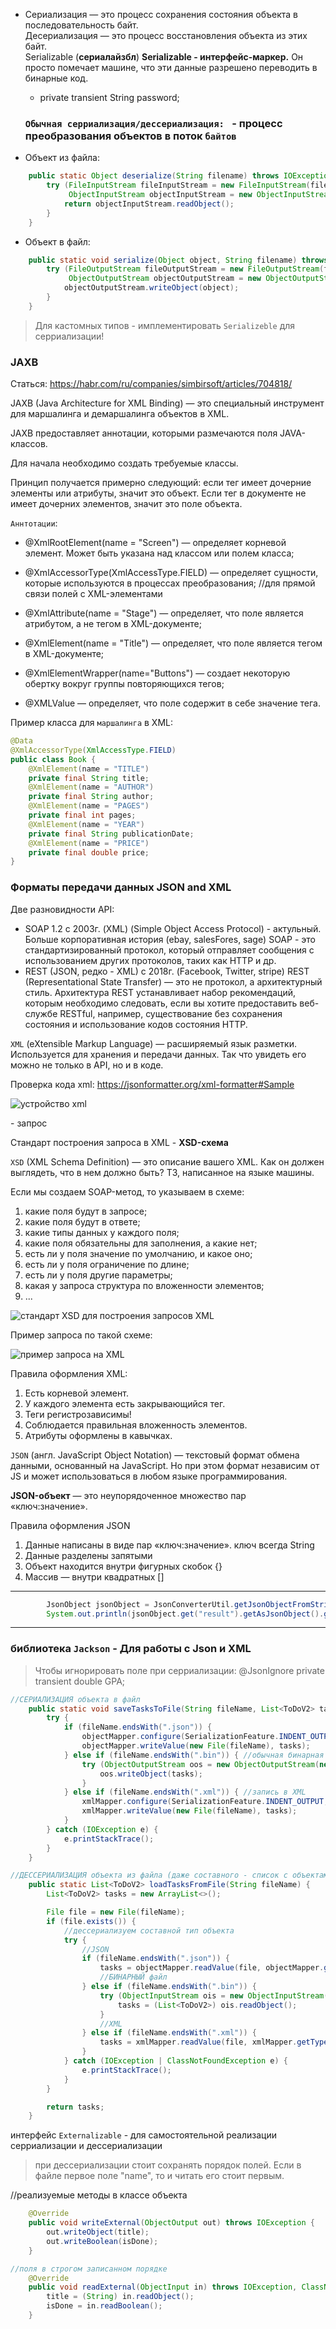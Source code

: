 
* Сериализация — это процесс сохранения состояния объекта в последовательность байт.  
Десериализация — это процесс восстановления объекта из этих байт.  
Serializable (**сериалайзбл**) **Serializable - интерфейс-маркер.** Он просто помечает машине, что эти данные разрешено переводить в бинарные код.  
  * private transient String password;

  ### `Обычная серриализация/дессериализация: ` - процесс преобразования объектов в поток `байтов`

* Объект из файла:
```java
    public static Object deserialize(String filename) throws IOException, ClassNotFoundException {
        try (FileInputStream fileInputStream = new FileInputStream(filename);
             ObjectInputStream objectInputStream = new ObjectInputStream(fileInputStream)) {
            return objectInputStream.readObject();
        }
    }
```

* Объект в файл:
```java
    public static void serialize(Object object, String filename) throws IOException {
        try (FileOutputStream fileOutputStream = new FileOutputStream(filename);
             ObjectOutputStream objectOutputStream = new ObjectOutputStream(fileOutputStream)) {
            objectOutputStream.writeObject(object);
        }
    }
```

> Для кастомных типов - имплементировать `Serializeble` для серриализации!

### JAXB 

Статься: https://habr.com/ru/companies/simbirsoft/articles/704818/

JAXB (Java Architecture for XML Binding) — это специальный инструмент для маршалинга и демаршалинга объектов в XML.

JAXB предоставляет аннотации, которыми размечаются поля JAVA-классов.

Для начала необходимо создать требуемые классы.

Принцип получается примерно следующий: если тег имеет дочерние элементы или атрибуты, значит это объект. Если тег в документе не имеет дочерних элементов, значит это поле объекта.

`Аннтотации`:
- @XmlRootElement(name = "Screen") — определяет корневой элемент. Может быть указана над классом или полем класса;

- @XmlAccessorType(XmlAccessType.FIELD) — определяет сущности, которые используются в процессах преобразования; //для прямой связи полей с XML-элементами

- @XmlAttribute(name = "Stage") — определяет, что поле является атрибутом, а не тегом в XML-документе;

- @XmlElement(name = "Title") — определяет, что поле является тегом в XML-документе;

- @XmlElementWrapper(name="Buttons") — создает некоторую обертку вокруг группы повторяющихся тегов;

- @XMLValue — определяет, что поле содержит в себе значение тега.

Пример класса для `маршалинга` в XML:
```java
@Data
@XmlAccessorType(XmlAccessType.FIELD)
public class Book {
    @XmlElement(name = "TITLE")
    private final String title;
    @XmlElement(name = "AUTHOR")
    private final String author;
    @XmlElement(name = "PAGES")
    private final int pages;
    @XmlElement(name = "YEAR")
    private final String publicationDate;
    @XmlElement(name = "PRICE")
    private final double price;
}
```


### Форматы передачи данных JSON and XML

Две разновидности API:
* SOAP 1.2 с 2003г. (XML) (Simple Object Access Protocol) - актульный. Больше корпоративная история (ebay, salesFores, sage)
SOAP - это стандартизированный протокол, который отправляет сообщения с использованием других протоколов, таких
как HTTP и др. 
* REST (JSON, редко - XML) с 2018г. (Facebook, Twitter, stripe) 
REST (Representational State Transfer) — это не протокол, а архитектурный стиль.
Архитектура REST устанавливает набор рекомендаций, которым необходимо следовать, если вы хотите
предоставить веб-службе RESTful, например, существование без сохранения состояния и использование кодов состояния HTTP.

`XML` (eXtensible Markup Language) — расширяемый язык разметки. Используется для хранения и передачи
данных. Так что увидеть его можно не только в API, но и в коде.

Проверка кода xml: https://jsonformatter.org/xml-formatter#Sample

![устройство xml](images/xml_image.png)

<req> - запрос

Стандарт построения запроса в XML - **XSD-схема**   

`XSD` (XML Schema Definition) — это описание вашего XML.
Как он должен выглядеть, что в нем должно быть? ТЗ, написанное на языке машины.

Если мы создаем SOAP-метод,
то указываем в схеме:
1. какие поля будут в запросе;
2. какие поля будут в ответе;
3. какие типы данных у каждого поля;
4. какие поля обязательны для заполнения, а какие нет;
5. есть ли у поля значение по умолчанию, и какое оно;
6. есть ли у поля ограничение по длине;
7. есть ли у поля другие параметры;
8. какая у запроса структура по вложенности элементов;
9. ...

![стандарт XSD для построения запросов XML](images/xsd-sheme.png)

Пример запроса по такой схеме:

![пример запроса на XML](images/request_example.png)

Правила оформления XML:
1. Есть корневой элемент.
2. У каждого элемента есть закрывающийся тег.
3. Теги регистрозависимы!
4. Соблюдается правильная вложенность элементов.
5. Атрибуты оформлены в кавычках.


`JSON` (англ. JavaScript Object Notation) — текстовый формат обмена данными, основанный на JavaScript. Но при этом формат независим от JS и может использоваться в любом языке программирования.

**JSON-объект** — это неупорядоченное множество пар «ключ:значение».

Правила оформления JSON
1. Данные написаны в виде пар «ключ:значение». ключ всегда String
2. Данные разделены запятыми
3. Объект находится внутри фигурных скобок {}
4. Массив — внутри квадратных []

---


```java
        JsonObject jsonObject = JsonConverterUtil.getJsonObjectFromString(response.body()); //с помощью своего утильного класса
        System.out.println(jsonObject.get("result").getAsJsonObject().get("username"));
```

---

### библиотека `Jackson` - Для работы с Json и XML

> Чтобы игнорировать поле при серриализации:     @JsonIgnore private transient double GPA;

```java
//СЕРИАЛИЗАЦИЯ объекта в файл
    public static void saveTasksToFile(String fileName, List<ToDoV2> tasks) {
        try {
            if (fileName.endsWith(".json")) {
                objectMapper.configure(SerializationFeature.INDENT_OUTPUT, true); //INDENT_OUTPUT - красивая запись с пробелами
                objectMapper.writeValue(new File(fileName), tasks);
            } else if (fileName.endsWith(".bin")) { //обычная бинарная запись
                try (ObjectOutputStream oos = new ObjectOutputStream(new FileOutputStream(fileName))) {
                    oos.writeObject(tasks);
                }
            } else if (fileName.endsWith(".xml")) { //запись в XML
                xmlMapper.configure(SerializationFeature.INDENT_OUTPUT, true);
                xmlMapper.writeValue(new File(fileName), tasks);
            }
        } catch (IOException e) {
            e.printStackTrace();
        }
    }

//ДЕССЕРИАЛИЗАЦИЯ объекта из файла (даже составного - список с объектами)
    public static List<ToDoV2> loadTasksFromFile(String fileName) {
        List<ToDoV2> tasks = new ArrayList<>();

        File file = new File(fileName);
        if (file.exists()) {
            //дессериализуем составной тип объекта
            try {
                //JSON
                if (fileName.endsWith(".json")) {
                    tasks = objectMapper.readValue(file, objectMapper.getTypeFactory().constructCollectionType(List.class, ToDoV2.class));
                    //БИНАРНЫЙ файл
                } else if (fileName.endsWith(".bin")) {
                    try (ObjectInputStream ois = new ObjectInputStream(new FileInputStream(file))) {
                        tasks = (List<ToDoV2>) ois.readObject();
                    }
                    //XML
                } else if (fileName.endsWith(".xml")) {
                    tasks = xmlMapper.readValue(file, xmlMapper.getTypeFactory().constructCollectionType(List.class, ToDoV2.class));
                }
            } catch (IOException | ClassNotFoundException e) {
                e.printStackTrace();
            }
        }

        return tasks;
    }
```











интерфейс `Externalizable` - для самостоятельной реализации серриализации и дессериализации

> при дессериализации стоит сохранять порядок полей. Если в файле первое поле "name", то и читать его стоит первым.

//реализуемые методы в классе объекта
```java
    @Override
    public void writeExternal(ObjectOutput out) throws IOException {
        out.writeObject(title);
        out.writeBoolean(isDone);
    }

//поля в строгом записанном порядке
    @Override
    public void readExternal(ObjectInput in) throws IOException, ClassNotFoundException {
        title = (String) in.readObject();
        isDone = in.readBoolean();
    }
``` 